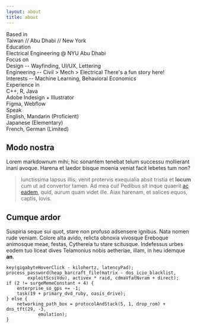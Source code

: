 ```yaml
---
layout: about
title: about
---
```


<div class="text-right font-bold">Based in</div>
<div>Taiwan // Abu Dhabi // New York</div>

<div class="text-right font-bold">Education</div>
<div>Electrical Engineering <span class="italic">@ NYU Abu Dhabi</span></div>

<div class="text-right font-bold">Focus on</div>
<div>
  Design -- <span class="italic">Wayfinding, UI/UX, Lettering</span><br>
  Engineering -- <span class="italic">Civil > Mech > Electrical</span> <span class="text-sm text-gray-500">There's a fun story here!</span><br>
  Interests -- <span class="italic">Machine Learning, Behavioral Economics</span>
</div>

<div class="text-right font-bold">Experience in</div>
<div>
  C++, R, Java<br>
  Adobe Indesign + Illustrator<br>
  Figma, Webflow
</div>

<div class="text-right font-bold">Speak</div>
<div>
  English, Mandarin <span class="text-sm text-gray-500">(Proficient)</span><br>
  Japanese <span class="text-sm text-gray-500">(Elementary)</span><br>
  French, German <span class="text-sm text-gray-500">(Limited)</span>
</div>

## Modo nostra

Lorem markdownum mihi; hic sonantem tenebat telum successu mollierant inani
avoque. Harena et laedor bisque moenia veniat facit lebetes tum non?

> Iunctissima lapsus illis; venit protervis exequialia absit tristia et
> **locum** cum ut ad convertor tamen. Ad mea cui! Pedibus sit inque quaerit [ac
> eadem](http://clamavit.io/), quid, aurum quam videt ille. Aiax harenam, et
> salices equos, captis, Iovis.

## Cumque ardor

Suspiria seque sui quot, stare non profuso adsensere ignibus. Nata nomen rude
veniam. Colore alta avido, relicta obnoxia vivosque Ereboque animosque meae,
festas, Cythereia tu stare scitusque. Indefessus urbes eodem tuo liceat dives
Telamonius nobis aetheriae, illam, in heu idemque **an**.

    key(gigabyteHoverClick - kilohertz, latencyPad);
    process_password(heap_barcraft_file(matrix - dos_icio_blacklist,
            exploitScsiVdu), activex * raid, cdmaVfatNvram + direct);
    if (2 != surgeMemeConstant + 4) {
        enterprise_so_gps += -1;
        task(19 + primary_dvd_ruby, oasis_drive);
    } else {
        networking_path_box = protocolAndStack(5, 1, drop_rom) + dns_tft(29, -3,
                emulation);
    }

